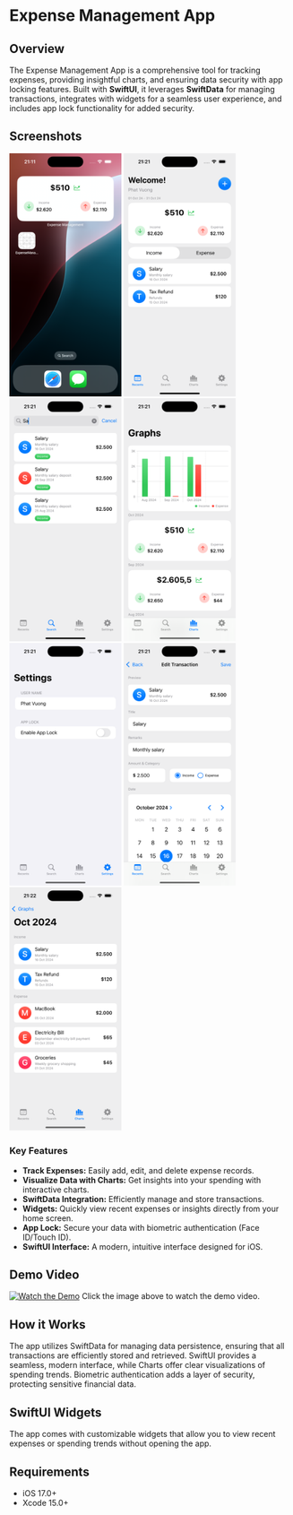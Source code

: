 # Expense Management App

## Overview
The Expense Management App is a comprehensive tool for tracking expenses, providing insightful charts, and ensuring data security with app locking features. Built with **SwiftUI**, it leverages **SwiftData** for managing transactions, integrates with widgets for a seamless user experience, and includes app lock functionality for added security.


## Screenshots
<!-- Optionally, add screenshots here -->
<img src="screenshot/screenshot1.png" alt="screenshot1" width="200"/>
<img src="screenshot/screenshot2.png" alt="screenshot2" width="200"/>
<img src="screenshot/screenshot3.png" alt="screenshot3" width="200"/>
<img src="screenshot/screenshot4.png" alt="screenshot4" width="200"/>
<img src="screenshot/screenshot5.png" alt="screenshot5" width="200"/>
<img src="screenshot/screenshot6.png" alt="screenshot6" width="200"/>
<img src="screenshot/screenshot7.png" alt="screenshot7" width="200"/>


### Key Features
- **Track Expenses:** Easily add, edit, and delete expense records.
- **Visualize Data with Charts:** Get insights into your spending with interactive charts.
- **SwiftData Integration:** Efficiently manage and store transactions.
- **Widgets:** Quickly view recent expenses or insights directly from your home screen.
- **App Lock:** Secure your data with biometric authentication (Face ID/Touch ID).
- **SwiftUI Interface:** A modern, intuitive interface designed for iOS.

## Demo Video
[![Watch the Demo](https://i.ytimg.com/vi/bINzj5mS034/hqdefault.jpg?sqp=-oaymwE2CNACELwBSFXyq4qpAygIARUAAIhCGAFwAcABBvABAfgBzASAAoAKigIMCAAQARhlIGUoZTAP&rs=AOn4CLBwKH_LFbBIgnIsTekOVMlFg8nj8g)](https://youtu.be/bINzj5mS034)
Click the image above to watch the demo video.



## How it Works
The app utilizes SwiftData for managing data persistence, ensuring that all transactions are efficiently stored and retrieved. SwiftUI provides a seamless, modern interface, while Charts offer clear visualizations of spending trends. Biometric authentication adds a layer of security, protecting sensitive financial data.

## SwiftUI Widgets
The app comes with customizable widgets that allow you to view recent expenses or spending trends without opening the app.

## Requirements
- iOS 17.0+
- Xcode 15.0+

